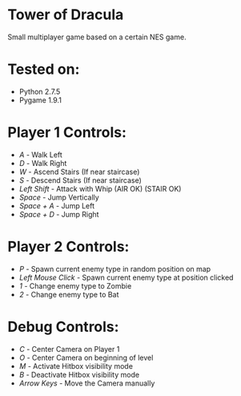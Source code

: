 Tower of Dracula
================

Small multiplayer game based on a certain NES game.

Tested on:
==========

- Python 2.7.5
- Pygame 1.9.1

Player 1 Controls:
==================

- _A_ - Walk Left
- _D_ - Walk Right
- _W_ - Ascend Stairs (If near staircase)
- _S_ - Descend Stairs (If near staircase)
- _Left Shift_ - Attack with Whip (AIR OK) (STAIR OK)
- _Space_ - Jump Vertically
- _Space + A_ - Jump Left
- _Space + D_ - Jump Right


Player 2 Controls:
==================

- _P_ - Spawn current enemy type in random position on map
- _Left Mouse Click_ - Spawn current enemy type at position clicked
- _1_ - Change enemy type to Zombie
- _2_ - Change enemy type to Bat


Debug Controls:
===============

- _C_ - Center Camera on Player 1
- _O_ - Center Camera on beginning of level
- _M_ - Activate Hitbox visibility mode
- _B_ - Deactivate Hitbox visibility mode
- _Arrow Keys_ - Move the Camera manually
